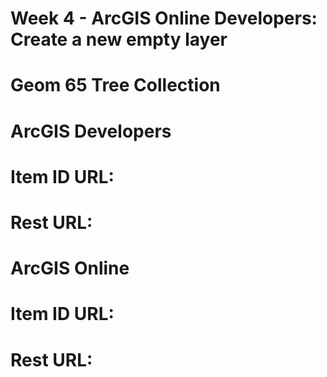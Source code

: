 # Week 4 - ArcGIS Online Developers: Create a new empty layer
# Geom 65 Tree Collection

# ArcGIS Developers
# Item ID URL:
# Rest URL:

# ArcGIS Online
# Item ID URL:
# Rest URL: 
